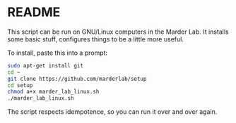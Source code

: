 # README

This script can be run on GNU/Linux computers in the Marder Lab. It installs some basic stuff, configures things to be a little more useful. 

To install, paste this into a prompt:

```bash
sudo apt-get install git
cd ~
git clone https://github.com/marderlab/setup
cd setup
chmod a+x marder_lab_linux.sh
./marder_lab_linux.sh

```

The script respects idempotence, so you can run it over and over again. 